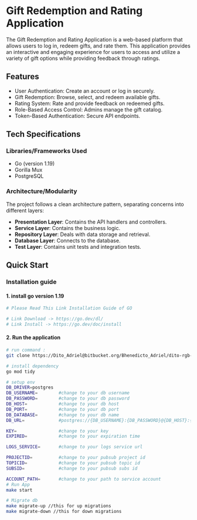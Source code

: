 # Gift Redemption and Rating Application
The Gift Redemption and Rating Application is a web-based platform that allows users to log in, redeem gifts, and rate them. This application provides an interactive and engaging experience for users to access and utilize a variety of gift options while providing feedback through ratings.

## Features
- User Authentication: Create an account or log in securely.
- Gift Redemption: Browse, select, and redeem available gifts.
- Rating System: Rate and provide feedback on redeemed gifts.
- Role-Based Access Control: Admins manage the gift catalog.
- Token-Based Authentication: Secure API endpoints.
## Tech Specifications

### Libraries/Frameworks Used

- Go (version 1.19)
- Gorilla Mux
- PostgreSQL

### Architecture/Modularity

The project follows a clean architecture pattern, separating concerns into different layers:

- **Presentation Layer**: Contains the API handlers and controllers.
- **Service Layer**: Contains the business logic.
- **Repository Layer**: Deals with data storage and retrieval.
- **Database Layer**: Connects to the database.
- **Test Layer**: Contains unit tests and integration tests.

## Quick Start
### Installation guide
#### 1. install go version 1.19
```bash
# Please Read This Link Installation Guide of GO

# Link Download -> https://go.dev/dl/
# Link Install -> https://go.dev/doc/install

```

#### 2. Run the application
```bash
# run command :
git clone https://Dito_Adriel@bitbucket.org/Bhenedicto_Adriel/dito-rgb-golang-test.git

# install dependency
go mod tidy

# setup env
DB_DRIVER=postgres
DB_USERNAME=        #change to your db username
DB_PASSWORD=        #change to your db password
DB_HOST=            #change to your db host
DB_PORT=            #change to your db port 
DB_DATABASE=        #change to your db name 
DB_URL=             #postgres://{DB_USERNAME}:{DB_PASSWORD}@{DB_HOST}:{DB_PORT}/{DB_DATABASE}?sslmode=disable

KEY=                #change to your key
EXPIRED=            #change to your expiration time

LOGS_SERVICE=       #change to your logs service url

PROJECTID=          #change to your pubsub project id
TOPICID=            #change to your pubsub topic id
SUBSID=             #change to your pubsub subs id

ACCOUNT_PATH=       #change to your path to service account
# Run App
make start

# Migrate db
make migrate-up //this for up migrations
make migrate-down //this for down migrations
```